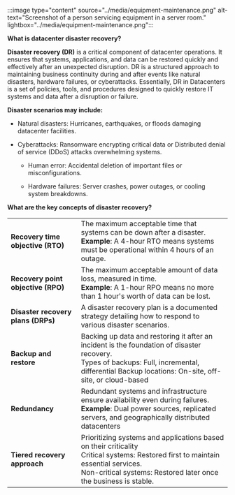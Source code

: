 :::image type="content" source="../media/equipment-maintenance.png" alt-text="Screenshot of a person servicing equipment in a server room." lightbox="../media/equipment-maintenance.png":::

**What is datacenter disaster recovery?** 

**Disaster recovery (DR)** is a critical component of datacenter operations. It ensures that systems, applications, and data can be restored quickly and effectively after an unexpected disruption. DR is a structured approach to maintaining business continuity during and after events like natural disasters, hardware failures, or cyberattacks. Essentially, DR in Datacenters is a set of policies, tools, and procedures designed to quickly restore IT systems and data after a disruption or failure.

**Disaster scenarios may include:** 

- Natural disasters: Hurricanes, earthquakes, or floods damaging datacenter facilities.

- Cyberattacks: Ransomware encrypting critical data or Distributed denial of service (DDoS) attacks overwhelming systems.

  - Human error: Accidental deletion of important files or misconfigurations.

  - Hardware failures: Server crashes, power outages, or cooling system breakdowns.

**What are the key concepts of disaster recovery?**

|                                    |                                                              |
| ---------------------------------- | ------------------------------------------------------------ |
| **Recovery time objective (RTO)**  | The maximum acceptable time that systems can be  down after a disaster. <br />**Example**: A 4-hour RTO means systems must be operational within 4 hours of an outage. |
| **Recovery point objective (RPO)** | The maximum acceptable amount of data loss, measured in time. <br />**Example**: A 1-hour RPO means no more than 1 hour's worth of data can be lost. |
| **Disaster recovery plans (DRPs)** | A disaster recovery plan is a documented strategy detailing how to respond to various disaster scenarios. |
| **Backup and restore**             | Backing up data and restoring it after an incident is the foundation of disaster recovery.  <br />Types of backups: Full, incremental, differential  Backup locations: On-site, off-site, or cloud-based |
| **Redundancy**                     | Redundant systems and infrastructure ensure availability even during failures.  <br />**Example**: Dual power sources, replicated servers, and geographically distributed datacenters |
| **Tiered recovery approach**       | Prioritizing systems and applications based on their criticality <br />Critical systems: Restored first to maintain essential services.  <br />Non-critical systems: Restored later once the business is stable. |